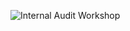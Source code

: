 ![Internal Audit Workshop](https://user-images.githubusercontent.com/36210723/126789715-4e671b98-d67e-4e5d-a775-1f21df170bfb.jpg)
